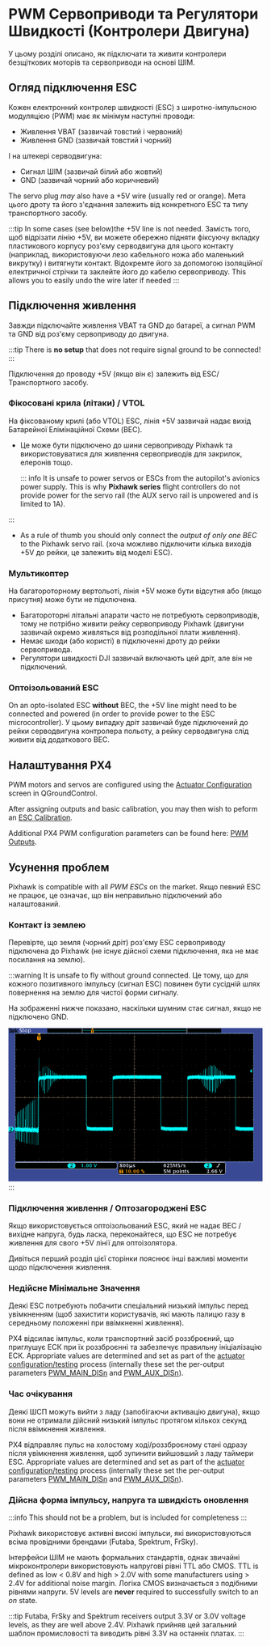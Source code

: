 # PWM Сервоприводи та Регулятори Швидкості (Контролери Двигуна)

У цьому розділі описано, як підключати та живити контролери безщіткових моторів та сервоприводи на основі ШІМ.

## Огляд підключення ESC

Кожен електронний контролер швидкості (ESC) з широтно-імпульсною модуляцією (PWM) має як мінімум наступні проводи:

- Живлення VBAT (зазвичай товстий і червоний)
- Живлення GND (зазвичай товстий і чорний)

І на штекері серводвигуна:

- Сигнал ШІМ (зазвичай білий або жовтий)
- GND (зазвичай чорний або коричневий)

The servo plug _may_ also have a +5V wire (usually red or orange).
Мета цього дроту та його з'єднання залежить від конкретного ESC та типу транспортного засобу.

:::tip
In some cases (see below)the +5V line is not needed.
Замість того, щоб відрізати лінію +5V, ви можете обережно підняти фіксуючу вкладку пластикового корпусу роз'єму серводвигуна для цього контакту (наприклад, використовуючи лезо кабельного ножа або маленький викрутку) і витягнути контакт.
Відокремте його за допомогою ізоляційної електричної стрічки та заклейте його до кабелю сервоприводу.
This allows you to easily undo the wire later if needed
:::

## Підключення живлення

Завжди підключайте живлення VBAT та GND до батареї, а сигнал PWM та GND від роз'єму сервоприводу до двигуна.

:::tip
There is **no setup** that does not require signal ground to be connected!
:::

Підключення до проводу +5V (якщо він є) залежить від ESC/Транспортного засобу.

### Фікосовані крила (літаки) / VTOL

На фіксованому крилі (або VTOL) ESC, лінія +5V зазвичай надає вихід Батарейної Елімінаційної Схеми (BEC).

- Це може бути підключено до шини сервоприводу Pixhawk та використовуватися для живлення сервоприводів для закрилок, елеронів тощо.

  ::: info
  It is unsafe to power servos or ESCs from the autopilot's avionics power supply.
  This is why **Pixhawk series** flight controllers do not provide power for the servo rail (the AUX servo rail is unpowered and is limited to 1A).

:::

- As a rule of thumb you should only connect the _output of only one BEC_ to the Pixhawk servo rail.
  (хоча можливо підключити кілька виходів +5V до рейки, це залежить від моделі ESC).

### Мультикоптер

На багатороторному вертольоті, лінія +5V може бути відсутня або (якщо присутня) може бути не підключена.

- Багатороторні літальні апарати часто не потребують сервоприводів, тому не потрібно живити рейку сервоприводу Pixhawk (двигуни зазвичай окремо живляться від розподільної плати живлення).
- Немає шкоди (або користі) в підключенні дроту до рейки сервопривода.
- Регулятори швидкості DJI зазвичай включають цей дріт, але він не підключений.

### Оптоізольований ESC

On an opto-isolated ESC **without** BEC, the +5V line might need to be connected and powered (in order to provide power to the ESC microcontroller).
У цьому випадку дріт зазвичай буде підключений до рейки серводвигуна контролера польоту, а рейку серводвигуна слід живити від додаткового BEC.

## Налаштування PX4

PWM motors and servos are configured using the [Actuator Configuration](../config/actuators.md) screen in QGroundControl.

After assigning outputs and basic calibration, you may then wish to peform an [ESC Calibration](../advanced_config/esc_calibration.md).

Additional PX4 PWM configuration parameters can be found here: [PWM Outputs](../advanced_config/parameter_reference.md#pwm-outputs).

## Усунення проблем

Pixhawk is compatible with all _PWM ESCs_ on the market.
Якщо певний ESC не працює, це означає, що він неправильно підключений або налаштований.

### Контакт із землею

Перевірте, що земля (чорний дріт) роз'єму ESC сервоприводу підключена до Pixhawk (не існує дійсної схеми підключення, яка не має посилання на землю).

:::warning
It is unsafe to fly without ground connected.
Це тому, що для кожного позитивного імпульсу (сигнал ESC) повинен бути сусідній шлях повернення на землю для чистої форми сигналу.

На зображенні нижче показано, наскільки шумним стає сигнал, якщо не підключено GND.

![PWM without ground](../../assets/hardware/pwm_esc/pwm_without_gnd.png)
:::

### Підключення живлення / Оптозагороджені ESC

Якщо використовується оптоізольований ESC, який не надає BEC / вихідне напруга, будь ласка, переконайтеся, що ESC не потребує живлення для свого +5V лінії для оптоізолятора.

Дивіться перший розділ цієї сторінки пояснює інші важливі моменти щодо підключення живлення.

### Недійсне Мінімальне Значення

Деякі ESC потребують побачити спеціальний низький імпульс перед увімкненням (щоб захистити користувачів, які мають палицю газу в середньому положенні при ввімкненні живлення).

PX4 відсилає імпульс, коли транспортний засіб роззброєний, що приглушує ЕСК при їх роззброєнні та забезпечує правильну ініціалізацію ЕСК.
Appropriate values are determined and set as part of the [actuator configuration/testing](../config/actuators.md#actuator-testing) process (internally these set the per-output parameters [PWM_MAIN_DISn](../advanced_config/parameter_reference.md#PWM_MAIN_DIS1) and [PWM_AUX_DISn](../advanced_config/parameter_reference.md#PWM_AUX_DIS1)).

### Час очікування

Деякі ШСП можуть вийти з ладу (запобігаючи активацію двигуна), якщо вони не отримали дійсний низький імпульс протягом кількох секунд після ввімкнення живлення.

PX4 відправляє пульс на холостому ході/роззброєному стані одразу після увімкнення живлення, щоб зупинити вийшовший з ладу таймери ESC.
Appropriate values are determined and set as part of the [actuator configuration/testing](../config/actuators.md#actuator-testing) process (internally these set the per-output parameters [PWM_MAIN_DISn](../advanced_config/parameter_reference.md#PWM_MAIN_DIS1) and [PWM_AUX_DISn](../advanced_config/parameter_reference.md#PWM_AUX_DIS1)).

### Дійсна форма імпульсу, напруга та швидкість оновлення

:::info
This should not be a problem, but is included for completeness
:::

Pixhawk використовує активні високі імпульси, які використовуються всіма провідними брендами (Futaba, Spektrum, FrSky).

Інтерфейси ШІМ не мають формальних стандартів, однак звичайні мікроконтролери використовують напругові рівні TTL або CMOS.
TTL is defined as low < 0.8V and high > 2.0V with some manufacturers using > 2.4V for additional noise margin.
Логіка CMOS визначається з подібними рівнями напруги.
5V levels are **never** required to successfully switch to an _on_ state.

:::tip
Futaba, FrSky and Spektrum receivers output 3.3V or 3.0V voltage levels, as they are well above 2.4V.
Pixhawk прийняв цей загальний шаблон промисловості та виводить рівні 3.3V на останніх платах.
:::

